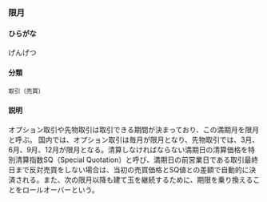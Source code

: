 <div style="display:none;">

## [あ行](securities-terms?id=あ行)
## [か行](securities-terms?id=か行)

</div>

### 限月

#### ひらがな

げんげつ

#### 分類

`取引（売買）`

#### 説明

オプション取引や先物取引は取引できる期間が決まっており、この満期月を限月と呼ぶ。 国内では、オプション取引は毎月が限月となり、先物取引では、3月、6月、9月、12月が限月となる。清算しなければならない満期日の清算価格を特別清算指数SQ（Special Quotation）と呼び、満期日の前営業日である取引最終日まで反対売買をしない場合は、当初の売買価格とSQ値との差額で自動的に決済される。また、次の限月以降も建て玉を継続するために、期限を乗り換えることをロールオーバーという。

<div style="display:none;">

## [さ行](securities-terms?id=さ行)
## [た行](securities-terms?id=た行)
## [な行](securities-terms?id=な行)
## [は行](securities-terms?id=は行)
## [ま行](securities-terms?id=ま行)
## [や行](securities-terms?id=や行)
## [ら行](securities-terms?id=ら行)
## [わ行](securities-terms?id=わ行)
## [英数字・記号](securities-terms?id=英数字・記号)

</div>

